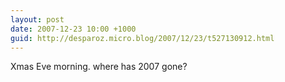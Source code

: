 ```yaml
---
layout: post
date: 2007-12-23 10:00 +1000
guid: http://desparoz.micro.blog/2007/12/23/t527130912.html
---
```

Xmas Eve morning. where has 2007 gone?
